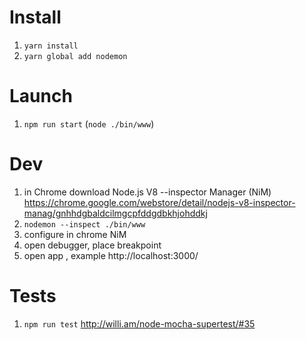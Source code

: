 # Install
1. `yarn install`
2. `yarn global add nodemon`

# Launch
1. `npm run start` (`node ./bin/www`)

# Dev
1. in Chrome download Node.js V8 --inspector Manager (NiM)
https://chrome.google.com/webstore/detail/nodejs-v8-inspector-manag/gnhhdgbaldcilmgcpfddgdbkhjohddkj
2. `nodemon --inspect ./bin/www`
3. configure in chrome NiM
4. open debugger, place breakpoint
5. open app , example http://localhost:3000/

# Tests
1. `npm run test`
http://willi.am/node-mocha-supertest/#35